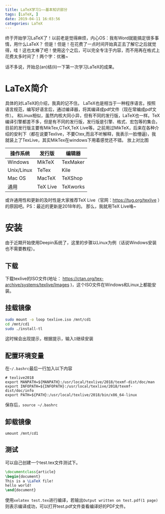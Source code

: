 ```yaml
---
title: LaTeX学习1——基本知识部分
tags: [LaTeX, ]
date: 2019-04-11 16:03:56
categories: LaTeX
---
```


终于开始学习LaTeX了！以前老是觉得麻烦，内心OS：我有Word就能搞定很多事情，用什么LaTeX？
但是！但是！在花费了一点时间开始真正去了解它之后就觉得，哇！这也太棒了吧！使用这个之后，可以完全专注于内容，而不用再在格式上花费太多时间了！两个字：优雅~

<!-- more -->

话不多说，开始总(an)结(li)一下第一次学习LaTeX的成果。

# LaTeX简介
具体的对LaTeX的介绍，我真的记不住。
LaTeX也是相当于一种程序语言。按照语言规范，编写好语言后，通过编译器，将其编译成pdf文件（现在常编成pdf文件）。
和Linux相似，虽然内核大同小异，但有不同的发行版，LaTeX也一样。TeX编译引擎都差不多，但是有不同的发行版，发行版是引擎、格式、宏包等的集合。
目前的发行版主要有MikTex,CTeX,TeX Live等。之前用过MikTeX，后来在各种介绍的安利下（都在说要Texlive，不要Ctex,而且不听解释，我表示一脸懵逼)，我就装上了TexLive，其实MikTex在windows下用着感觉还不错。
放上对比图

| 操作系统   | 发行版   | 编辑器   |
| ---------- | -------- | -------- |
| Windows    | MikTeX   | TexMaker |
| Unix/Linux | TeTex    | Kile     |
| Mac OS     | MacTeX   | TeXShop  |
| 通用       | TeX Live | TeXworks |

或许通用性和更新的及时性是大家推荐TeX Live（官网：https://tug.org/texlive ）的原因吧。PS：最近的更新是2018年的。
那么，我就用TeX Live咯~
# 安装
由于近期开始使用Deepin系统了，这里的步骤以Linux为例（话说Windows安装也不需要教程）。
## 下载
下载texlive的ISO文件(地址： https://ctan.org/tex-archive/systems/texlive/Images )，这个ISO文件在Windows和Linux上都能安装。
## 挂载镜像
```bash
sudo mount -o loop texlive.iso /mnt/cd1
cd /mnt/cd1
sudo ./install-tl
```
这时候会出现提示，根据提示，输入`I`继续安装

## 配置环境变量
在`~/.bashrc`最后一行加入以下内容
```
# texlive2018
export MANPATH=${MANPATH}:/usr/local/texlive/2018/texmf-dist/doc/man
export INFOPATH=${INFOPATH}:/usr/local/texlive/2018/texmf-dist/doc/info
export PATH=${PATH}:/usr/local/texlive/2018/bin/x86_64-linux
```
保存后，`source ~/.bashrc`
## 卸载镜像
`umount /mnt/cd1`
## 测试
可以自己创建一个test.tex文件测试下。
```latex
\documentclass{article}
\begin{document}
This is a \LaTeX file!
hello world!
\end{document}
```
使用`xelatex test.tex`进行编译，若输出`Output written on test.pdf(1 page)`则表示编译成功，可以打开test.pdf文件查看编译好的PDF文件。


